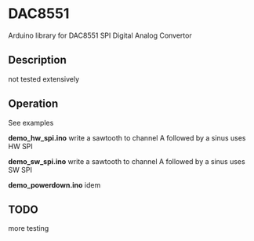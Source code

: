 # DAC8551
Arduino library for DAC8551 SPI Digital Analog Convertor

## Description

not tested extensively

## Operation

See examples

**demo_hw_spi.ino**
write a sawtooth to channel A followed by a sinus 
uses HW SPI

**demo_sw_spi.ino**
write a sawtooth to channel A followed by a sinus 
uses SW SPI

**demo_powerdown.ino**
idem

## TODO

more testing
